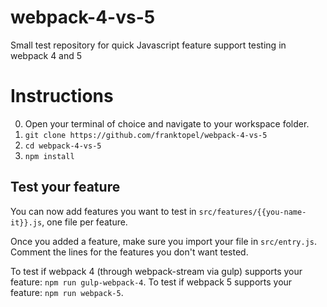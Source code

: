 # webpack-4-vs-5
Small test repository for quick Javascript feature support testing in webpack 4 and 5

# Instructions

0. Open your terminal of choice and navigate to your workspace folder.
1. `git clone https://github.com/franktopel/webpack-4-vs-5`
2. `cd webpack-4-vs-5`
3. `npm install`

## Test your feature
You can now add features you want to test in `src/features/{{you-name-it}}.js`, one file per feature. 

Once you added a feature, make sure you import your file in `src/entry.js`. Comment the lines for the features you don't want tested.
 
To test if webpack 4 (through webpack-stream via gulp) supports your feature: `npm run gulp-webpack-4`.
To test if webpack 5 supports your feature: `npm run webpack-5`.